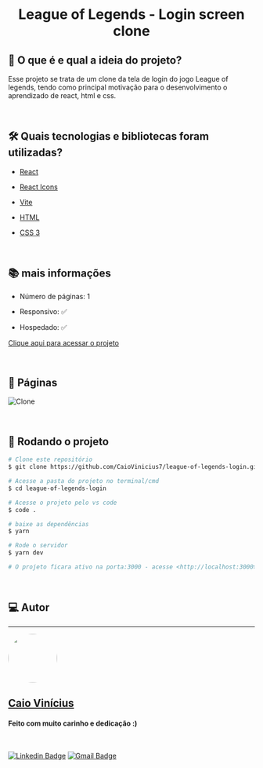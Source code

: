 <h1 align="center"> 
	League of Legends - Login screen clone
</h1>

## 💭 O que é e qual a ideia do projeto?

Esse projeto se trata de um clone da tela de login do jogo League of legends, tendo como principal motivação para o desenvolvimento o aprendizado de react, html e css.

<br>

## 🛠 Quais tecnologias e bibliotecas foram utilizadas?

- [React](https://pt-br.reactjs.org/)

- [React Icons](https://react-icons.github.io/react-icons/)

- [Vite](https://vitejs.dev/)

- [HTML](https://developer.mozilla.org/pt-BR/docs/Web/HTML)

- [CSS 3](https://developer.mozilla.org/pt-BR/docs/Web/CSS)

<br>

## 📚 mais informações

- Número de páginas: 1

- Responsivo: ✅

- Hospedado: ✅

[Clique aqui para acessar o projeto](https://league-of-legends-login-ecru.vercel.app/)

<br>

## 📝 Páginas

![Clone](https://i.imgur.com/iIBK9i8.png)

<br>

## 🎲 Rodando o projeto

```bash
# Clone este repositório
$ git clone https://github.com/CaioVinicius7/league-of-legends-login.git

# Acesse a pasta do projeto no terminal/cmd
$ cd league-of-legends-login

# Acesse o projeto pelo vs code
$ code .

# baixe as dependências
$ yarn

# Rode o servidor
$ yarn dev

# O projeto ficara ativo na porta:3000 - acesse <http://localhost:3000>
```

<br>

## 💻 Autor

---

<a href="https://www.facebook.com/caio.pereira.94695">
 <img style="border-radius: 50%;" src="https://avatars.githubusercontent.com/u/62827681?s=400&u=f0b18831e6690a901f956d637933b9ee2dca3104&v=4" width="100px;" alt=""/>
 <br>
 <h2><b>Caio Vinícius</b></h2></a>

<h4> Feito com muito carinho e dedicação :) </h4>

<br>

[![Linkedin Badge](https://img.shields.io/badge/-caio%20vinícius-blue?style=flat-square&logo=Linkedin&logoColor=white&link=https://www.linkedin.com/in/tgmarinho/)](https://www.linkedin.com/in/caio-vin%C3%ADcius-87a761200/)
[![Gmail Badge](https://img.shields.io/badge/-caio1525pereira@gmail.com-c14438?style=flat-square&logo=Gmail&logoColor=white&link=mailto:caio1525pereira@gmail.com)](mailto:caio1525pereira@gmail.com)
